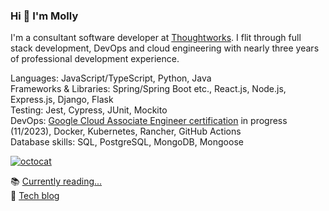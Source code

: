 ### Hi 👋 I'm Molly

I'm a consultant software developer at [Thoughtworks](https://github.com/thoughtworks). I flit through full stack development, DevOps and cloud engineering with nearly three years of professional development experience.

Languages: JavaScript/TypeScript, Python, Java\
Frameworks & Libraries: Spring/Spring Boot etc., React.js, Node.js, Express.js, Django, Flask\
Testing: Jest, Cypress, JUnit, Mockito\
DevOps: [Google Cloud Associate Engineer certification](https://cloud.google.com/learn/certification/cloud-engineer) in progress (11/2023), 
Docker, Kubernetes, Rancher, GitHub Actions\
Database skills: SQL, PostgreSQL, MongoDB, Mongoose

[![octocat](https://i.imgur.com/JqU5A8U.png)](https://linktr.ee/mollycarroll)

📚 [Currently reading...](https://www.goodreads.com/mollycarroll)\
📝 [Tech blog](https://medium.com/@mollycarroll)

